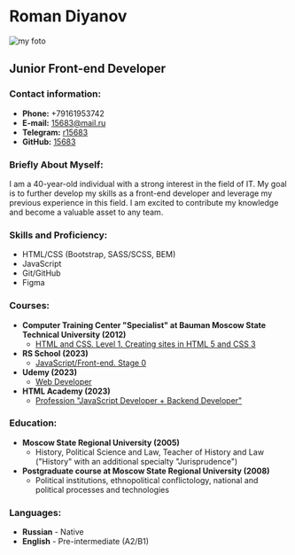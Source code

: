# **Roman Diyanov**

![my foto](https://thumb.cloud.mail.ru/weblink/thumb/xw1/prxp/SZ4tYMwGc)

## **Junior Front-end Developer**

### **Contact information:**

- **Phone:** +79161953742
- **E-mail:** 15683@mail.ru
- **Telegram:** [r15683](https://t.me/r15683)
- **GitHub:** [15683](https://github.com/15683)

### **Briefly About Myself:**

I am a 40-year-old individual with a strong interest in the field of IT. My goal is to further develop my skills as a front-end developer and leverage my previous experience in this field. I am excited to contribute my knowledge and become a valuable asset to any team.

### **Skills and Proficiency:**

- HTML/CSS (Bootstrap, SASS/SCSS, BEM)
- JavaScript
- Git/GitHub
- Figma

### **Courses**:

- **Computer Training Center "Specialist" at Bauman Moscow State Technical University (2012)**
  - [HTML and CSS. Level 1. Creating sites in HTML 5 and CSS 3](https://www.specialist.ru/course/eichtml-b)
- **RS School (2023)**
  - [JavaScript/Front-end. Stage 0](https://rs.school/js-stage0/)
- **Udemy (2023)**
  - [Web Developer](https://www.udemy.com/course/webdeveloper/)
- **HTML Academy (2023)**
  - [Profession "JavaScript Developer + Backend Developer"](https://up.htmlacademy.ru/profession/react-backender-lite/2)

### **Education:**

- **Moscow State Regional University (2005)**
  - History, Political Science and Law, Teacher of History and Law ("History" with an additional specialty "Jurisprudence")
- **Postgraduate course at Moscow State Regional University (2008)**
  - Political institutions, ethnopolitical conflictology, national and political processes and technologies

### **Languages:**

- **Russian** - Native
- **English** - Pre-intermediate (A2/B1)
